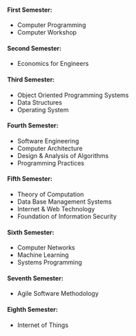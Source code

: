 #### First Semester:
- Computer Programming
- Computer Workshop

#### Second Semester:
- Economics for Engineers

#### Third Semester:
- Object Oriented Programming Systems
- Data Structures
- Operating System

#### Fourth Semester:
- Software Engineering
- Computer Architecture
- Design & Analysis of Algorithms
- Programming Practices

#### Fifth Semester:
- Theory of Computation
- Data Base Management Systems
- Internet & Web Technology
- Foundation of Information Security


#### Sixth Semester:
- Computer Networks
- Machine Learning
- Systems Programming

#### Seventh Semester:
- Agile Software Methodology

#### Eighth Semester:
- Internet of Things
